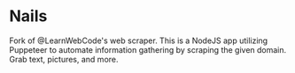 # Nails
Fork of @LearnWebCode's web scraper. This is a NodeJS app utilizing Puppeteer to automate information gathering by scraping the given domain. Grab text, pictures, and more.
